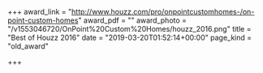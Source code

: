 +++
award_link = "http://www.houzz.com/pro/onpointcustomhomes-/on-point-custom-homes"
award_pdf = ""
award_photo = "/v1553046720/OnPoint%20Custom%20Homes/houzz_2016.png"
title = "Best of Houzz 2016"
date = "2019-03-20T01:52:14+00:00"
page_kind = "old_award"

+++
